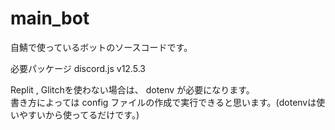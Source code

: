 # main_bot

自鯖で使っているボットのソースコードです。

必要パッケージ
discord.js v12.5.3

Replit , Glitchを使わない場合は、 dotenv が必要になります。
\
書き方によっては config ファイルの作成で実行できると思います。(dotenvは使いやすいから使ってるだけです。)
